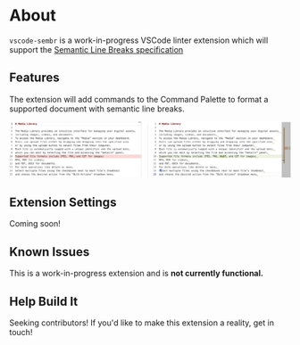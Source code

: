 # About

`vscode-sembr` is a work-in-progress VSCode linter extension which will support the
[Semantic Line Breaks specification](https://sembr.org)

## Features

The extension will add commands to the Command Palette 
to format a supported document with semantic line breaks.

![Semantic line breaks](./example.png)

## Extension Settings

Coming soon!

## Known Issues

This is a work-in-progress extension and is **not currently functional.**

## Help Build It

Seeking contributors!
If you'd like to make this extension a reality, get in touch!
